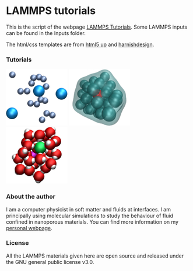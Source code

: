 # LAMMPS tutorials #

This is the script of the webpage [LAMMPS Tutorials](https://lammpstutorials.github.io/). 
Some LAMMPS inputs can be found in the Inputs folder. 

The html/css templates are from [html5 up](https://html5up.net/) 
and [harnishdesign](http://www.harnishdesign.net/).

### Tutorials ###

<p float="left">
  <a href="https://lammpstutorials.github.io/tutorials/tutorial01.html/">
  <img src="docs/figures/tutorial01/avatar.jpg" width="33.3%" /></a>
  <a href="https://lammpstutorials.github.io/tutorials/tutorial02.html">
  <img src="docs/figures/tutorial02/avatar.jpg" width="33.3%" /></a>
  <a href="https://lammpstutorials.github.io/tutorials/tutorial03.html">
  <img src="docs/figures/tutorial03/avatar.jpg" width="33.3%" /></a>
</p>

### About the author ###

I am a computer physicist in soft matter and fluids at interfaces. I am 
principally using molecular simulations to study the behaviour of fluid confined 
in nanoporous materials. You can find more information on my 
[personal webpage](https://simongravelle.github.io/).

### License ###

All the LAMMPS materials given here are open source and released under the 
GNU general public license v3.0.
